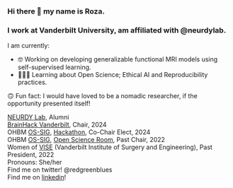 ### Hi there 👋 my name is Roza. 
### I work at Vanderbilt University, am affiliated with @neurdylab. </br>

I am currently: 
- 🤓 Working on developing generalizable functional MRI models using self-supervised learning. 
- 👩🏻‍💻 Learning about Open Science; Ethical AI and Reproducibility practices.

🙃 Fun fact: I would have loved to be a nomadic researcher, if the opportunity presented itself! </br>

[NEURDY Lab](https://github.com/neurdylab), Alumni </br>
[BrainHack Vanderbilt](https://brainhack-vandy.github.io), Chair, 2024 </br>
OHBM [OS-SIG](https://ossig.netlify.app/), [Hackathon](https://ohbm.github.io/hackathon2024), Co-Chair Elect, 2024 </br>
OHBM [OS-SIG](https://ossig.netlify.app/), [Open Science Room](https://ohbm.github.io/osr2022/volunteers/), Past Chair, 2022 </br>
Women of [VISE](https://www.vanderbilt.edu/vise/) (Vanderbilt Institute of Surgery and Engineering), Past President, 2022 </br>
Pronouns: She/her </br>
Find me on twitter! @redgreenblues </br>
Find me on [linkedin](https://www.linkedin.com/in/rgbayrak/)! 

